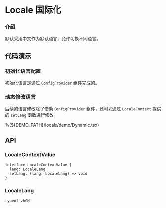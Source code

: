 # Locale 国际化

### 介绍

默认采用中文作为默认语言，允许切换不同语言。

## 代码演示

### 初始化语言配置

初始化语言是通过 [`ConfigProvider`](./#/components/config-provider) 组件完成的。

### 动态修改语言

后续的语言修改除了借助 `ConfigProvider` 组件，还可以通过 `LocaleContext` 提供的 `setLang` 函数进行修改。

%(${DEMO_PATH}/locale/demo/Dynamic.tsx)

## API

### LocaleContextValue

```tsx
interface LocaleContextValue {
  lang: LocaleLang
  setLang: (lang: LocaleLang) => void
}
```

### LocaleLang

```tsx
typeof zhCN
```
